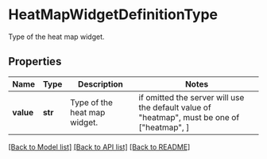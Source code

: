 # HeatMapWidgetDefinitionType

Type of the heat map widget.
## Properties
Name | Type | Description | Notes
------------ | ------------- | ------------- | -------------
**value** | **str** | Type of the heat map widget. |  if omitted the server will use the default value of "heatmap",  must be one of ["heatmap", ]

[[Back to Model list]](README.md#documentation-for-models) [[Back to API list]](README.md#documentation-for-api-endpoints) [[Back to README]](README.md)


